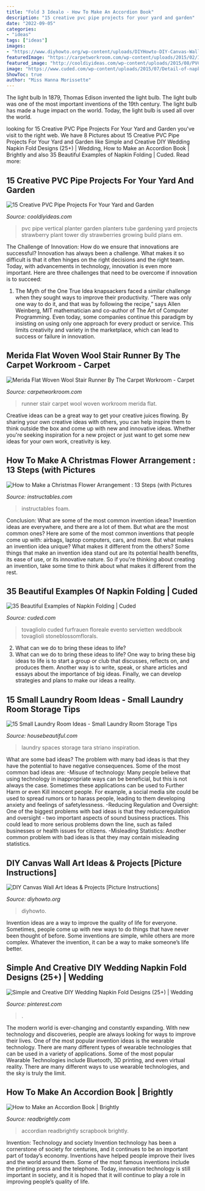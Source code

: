 ```yaml
---
title: "Fold 3 Idealo - How To Make An Accordion Book"
description: "15 creative pvc pipe projects for your yard and garden"
date: "2022-09-05"
categories:
- "ideas"
tags: ["ideas"]
images:
- "https://www.diyhowto.org/wp-content/uploads/DIYHowto-DIY-Canvas-Wall-Art-Ideas-Tutorials-Picture-Instructions-05.jpg"
featuredImage: "https://carpetworkroom.com/wp-content/uploads/2015/02/IMG_0121.jpg"
featured_image: "http://cooldiyideas.com/wp-content/uploads/2015/08/PVC-Pipe-Vertical-Planter.jpg"
image: "https://www.cuded.com/wp-content/uploads/2015/07/Detail-of-napkin-fold-with-white-orchids.jpg"
ShowToc: true
author: "Miss Hanna Morissette"
---
```



The light bulb
In 1879, Thomas Edison invented the light bulb. The light bulb was one of the most important inventions of the 19th century. The light bulb has made a huge impact on the world. Today, the light bulb is used all over the world.

	

		
looking for 15 Creative PVC Pipe Projects For Your Yard and Garden you've visit to the right web. We have 8 Pictures about 15 Creative PVC Pipe Projects For Your Yard and Garden like Simple and Creative DIY Wedding Napkin Fold Designs (25+) | Wedding, How to Make an Accordion Book | Brightly and also 35 Beautiful Examples of Napkin Folding | Cuded. Read more:
		
    
## 15 Creative PVC Pipe Projects For Your Yard And Garden

<img loading=lazy src="http://cooldiyideas.com/wp-content/uploads/2015/08/PVC-Pipe-Vertical-Planter.jpg" onerror="this.onerror=null;this.src='https://tse3.mm.bing.net/th?id=OIP.uu3wine8uyfrvjjG3g2ZjAHaJ6&amp;pid=15.1';" alt="15 Creative PVC Pipe Projects For Your Yard and Garden">

_Source: cooldiyideas.com_

>pvc pipe vertical planter garden planters tube gardening yard projects strawberry plant tower diy strawberries growing build plans em. 

	

The Challenge of Innovation: How do we ensure that innovations are successful?
Innovation has always been a challenge. What makes it so difficult is that it often hinges on the right decisions and the right team. Today, with advancements in technology, innovation is even more important. Here are three challenges that need to be overcome if innovation is to succeed:
1. The Myth of the One True Idea
 knapsackers faced a similar challenge when they sought ways to improve their productivity. “There was only one way to do it, and that was by following the recipe,” says Allen Weinberg, MIT mathematician and co-author of The Art of Computer Programming. Even today, some companies continue this paradigm by insisting on using only one approach for every product or service. This limits creativity and variety in the marketplace, which can lead to success or failure in innovation.


    
## Merida Flat Woven Wool Stair Runner By The Carpet Workroom - Carpet

<img loading=lazy src="https://carpetworkroom.com/wp-content/uploads/2015/02/IMG_0121.jpg" onerror="this.onerror=null;this.src='https://tse3.mm.bing.net/th?id=OIP.edLuOPBTbbZKrP94TXVw7wHaJ4&amp;pid=15.1';" alt="Merida Flat Woven Wool Stair Runner By The Carpet Workroom - Carpet">

_Source: carpetworkroom.com_

>runner stair carpet wool woven workroom merida flat. 

	

Creative ideas can be a great way to get your creative juices flowing. By sharing your own creative ideas with others, you can help inspire them to think outside the box and come up with new and innovative ideas. Whether you're seeking inspiration for a new project or just want to get some new ideas for your own work, creativity is key.

    
## How To Make A Christmas Flower Arrangement : 13 Steps (with Pictures

<img loading=lazy src="https://content.instructables.com/ORIG/F9Q/Q4HZ/HP1Q4LJV/F9QQ4HZHP1Q4LJV.jpg?frame=1" onerror="this.onerror=null;this.src='https://tse2.mm.bing.net/th?id=OIP.XmjGSJsRNzyo8KMKDj4SDQHaJ6&amp;pid=15.1';" alt="How to Make a Christmas Flower Arrangement : 13 Steps (with Pictures">

_Source: instructables.com_

>instructables foam. 

	

Conclusion: What are some of the most common invention ideas?
Invention ideas are everywhere, and there are a lot of them. But what are the most common ones? Here are some of the most common inventions that people come up with: airbags, laptop computers, cars, and more. 
But what makes an invention idea unique? What makes it different from the others? 
Some things that make an invention idea stand out are its potential health benefits, its ease of use, or its innovative nature. So if you're thinking about creating an invention, take some time to think about what makes it different from the rest.

    
## 35 Beautiful Examples Of Napkin Folding | Cuded

<img loading=lazy src="https://www.cuded.com/wp-content/uploads/2015/07/Detail-of-napkin-fold-with-white-orchids.jpg" onerror="this.onerror=null;this.src='https://tse3.mm.bing.net/th?id=OIP.6D3IDmpSAzGMY7QkUPaLAQHaLJ&amp;pid=15.1';" alt="35 Beautiful Examples of Napkin Folding | Cuded">

_Source: cuded.com_

>tovagliolo cuded furfrauen floreale evento servietten weddbook tovaglioli stoneblossomflorals. 

	

2. What can we do to bring these ideas to life?
2. What can we do to bring these ideas to life? 
One way to bring these big ideas to life is to start a group or club that discusses, reflects on, and produces them. Another way is to write, speak, or share articles and essays about the importance of big ideas. Finally, we can develop strategies and plans to make our ideas a reality.

    
## 15 Small Laundry Room Ideas - Small Laundry Room Storage Tips

<img loading=lazy src="https://hips.hearstapps.com/hmg-prod.s3.amazonaws.com/images/mint-laundry-room-1518203891.jpg?crop=1xw:0.9856262833675564xh;center,top&amp;resize=480:*" onerror="this.onerror=null;this.src='https://tse3.mm.bing.net/th?id=OIP.GBtLyK1m04CIPV0clHazpwHaLH&amp;pid=15.1';" alt="15 Small Laundry Room Ideas - Small Laundry Room Storage Tips">

_Source: housebeautiful.com_

>laundry spaces storage tara striano inspiration. 

	

What are some bad ideas?
The problem with many bad ideas is that they have the potential to have negative consequences. Some of the most common bad ideas are: 
-Misuse of technology: Many people believe that using technology in inappropriate ways can be beneficial, but this is not always the case. Sometimes these applications can be used to Further Harm or even Kill innocent people. For example, a social media site could be used to spread rumors or to harass people, leading to them developing anxiety and feelings of safetylessness. 
-Reducing Regulation and Oversight: One of the biggest problems with bad ideas is that they reduceregulation and oversight - two important aspects of sound business practices. This could lead to more serious problems down the line, such as failed businesses or health issues for citizens. 
-Misleading Statistics: Another common problem with bad ideas is that they may contain misleading statistics.

    
## DIY Canvas Wall Art Ideas &amp; Projects [Picture Instructions]

<img loading=lazy src="https://www.diyhowto.org/wp-content/uploads/DIYHowto-DIY-Canvas-Wall-Art-Ideas-Tutorials-Picture-Instructions-05.jpg" onerror="this.onerror=null;this.src='https://tse2.mm.bing.net/th?id=OIP.xRSgNDY9yslffc4l9vYVgQHaPl&amp;pid=15.1';" alt="DIY Canvas Wall Art Ideas &amp; Projects [Picture Instructions]">

_Source: diyhowto.org_

>diyhowto. 

	

Invention ideas are a way to improve the quality of life for everyone. Sometimes, people come up with new ways to do things that have never been thought of before. Some inventions are simple, while others are more complex. Whatever the invention, it can be a way to make someone’s life better.

    
## Simple And Creative DIY Wedding Napkin Fold Designs (25+) | Wedding

<img loading=lazy src="https://i.pinimg.com/736x/77/92/8a/77928ae9488da3be421fe8799e0d4f76.jpg" onerror="this.onerror=null;this.src='https://tse4.mm.bing.net/th?id=OIP.WAoi3TMTeewcAeCBeXxIJgHaLH&amp;pid=15.1';" alt="Simple and Creative DIY Wedding Napkin Fold Designs (25+) | Wedding">

_Source: pinterest.com_

>. 

	

The modern world is ever-changing and constantly expanding. With new technology and discoveries, people are always looking for ways to improve their lives. One of the most popular invention ideas is the wearable technology. There are many different types of wearable technologies that can be used in a variety of applications. Some of the most popular Wearable Technologies include Bluetooth, 3D printing, and even virtual reality. There are many different ways to use wearable technologies, and the sky is truly the limit.

    
## How To Make An Accordion Book | Brightly

<img loading=lazy src="https://assets.readbrightly.com/wp-content/uploads/2015/03/Accordion-Feature.jpg" onerror="this.onerror=null;this.src='https://tse2.mm.bing.net/th?id=OIP.qwSIz1JgmGz6_QJvzu7cxAHaFS&amp;pid=15.1';" alt="How to Make an Accordion Book | Brightly">

_Source: readbrightly.com_

>accordian readbrightly scrapbook brightly. 

	

Invention: Technology and society
Invention technology has been a cornerstone of society for centuries, and it continues to be an important part of today’s economy. Inventions have helped people improve their lives and the world around them. Some of the most famous inventions include the printing press and the telephone. Today, innovation technology is still important in society, and it is hoped that it will continue to play a role in improving people’s quality of life.

